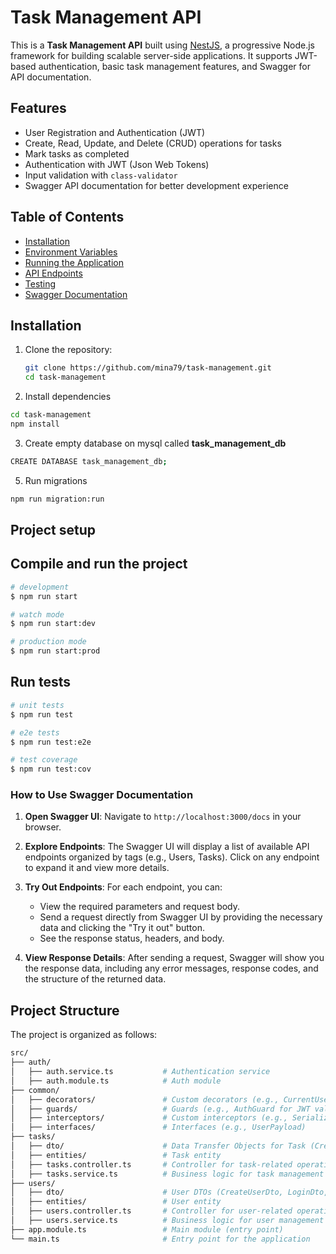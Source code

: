 # Task Management API

This is a **Task Management API** built using [NestJS](https://nestjs.com/), a progressive Node.js framework for building scalable server-side applications. It supports JWT-based authentication, basic task management features, and Swagger for API documentation.

## Features

- User Registration and Authentication (JWT)
- Create, Read, Update, and Delete (CRUD) operations for tasks
- Mark tasks as completed
- Authentication with JWT (Json Web Tokens)
- Input validation with `class-validator`
- Swagger API documentation for better development experience

## Table of Contents

- [Installation](#installation)
- [Environment Variables](#environment-variables)
- [Running the Application](#running-the-application)
- [API Endpoints](#api-endpoints)
- [Testing](#testing)
- [Swagger Documentation](#swagger-documentation)

## Installation

1. Clone the repository:

   ```bash
   git clone https://github.com/mina79/task-management.git
   cd task-management
   ```

2. Install dependencies

```bash
cd task-management
npm install
```

3. Create empty database on mysql called **task_management_db**

```bash
CREATE DATABASE task_management_db;
```

5. Run migrations

```bash
npm run migration:run
```

## Project setup

## Compile and run the project

```bash
# development
$ npm run start

# watch mode
$ npm run start:dev

# production mode
$ npm run start:prod
```

## Run tests

```bash
# unit tests
$ npm run test

# e2e tests
$ npm run test:e2e

# test coverage
$ npm run test:cov
```

### How to Use Swagger Documentation

1. **Open Swagger UI**: Navigate to `http://localhost:3000/docs` in your browser.

2. **Explore Endpoints**: The Swagger UI will display a list of available API endpoints organized by tags (e.g., Users, Tasks). Click on any endpoint to expand it and view more details.

3. **Try Out Endpoints**: For each endpoint, you can:

   - View the required parameters and request body.
   - Send a request directly from Swagger UI by providing the necessary data and clicking the "Try it out" button.
   - See the response status, headers, and body.

4. **View Response Details**: After sending a request, Swagger will show you the response data, including any error messages, response codes, and the structure of the returned data.

## Project Structure

The project is organized as follows:

```bash
src/
├── auth/
│   ├── auth.service.ts           # Authentication service
│   ├── auth.module.ts            # Auth module
├── common/
│   ├── decorators/               # Custom decorators (e.g., CurrentUser)
│   ├── guards/                   # Guards (e.g., AuthGuard for JWT validation)
│   ├── interceptors/             # Custom interceptors (e.g., SerializeInterceptor)
│   ├── interfaces/               # Interfaces (e.g., UserPayload)
├── tasks/
│   ├── dto/                      # Data Transfer Objects for Task (CreateTaskDto, UpdateTaskDto)
│   ├── entities/                 # Task entity
│   ├── tasks.controller.ts       # Controller for task-related operations
│   ├── tasks.service.ts          # Business logic for task management
├── users/
│   ├── dto/                      # User DTOs (CreateUserDto, LoginDto, etc.)
│   ├── entities/                 # User entity
│   ├── users.controller.ts       # Controller for user-related operations
│   ├── users.service.ts          # Business logic for user management
├── app.module.ts                 # Main module (entry point)
└── main.ts                       # Entry point for the application
```
